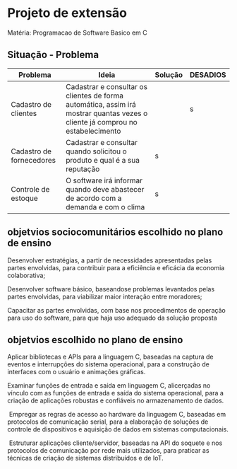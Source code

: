 
# Projeto de extensão

Matéria: Programacao de Software Basico em C

## Situação - Problema

| Problema          |       Ideia         |       Solução                 | DESADIOS|
| -----------------  | ---------------------|-----------------------------|----------|
| Cadastro de clientes| Cadastrar e consultar os clientes de forma automática, assim irá mostrar quantas vezes o cliente já comprou no estabelecimento ||s | |D|
| Cadastro de fornecedores |Cadastrar e consultar quando solicitou o produto e qual é a sua reputação  |s| |D|
| Controle de estoque       | O software irá informar quando deve abastecer de acordo com a demanda e com o clima |s| |D|



## objetvios sociocomunitários escolhido no plano de ensino
Desenvolver estratégias, a partir de necessidades apresentadas pelas partes envolvidas, para contribuir para a eficiência e eficácia da economia colaborativa;

Desenvolver software básico, baseando­se problemas levantados pelas partes envolvidas, para viabilizar maior interação entre moradores;

Capacitar as partes envolvidas, com base nos procedimentos de operação para uso do software, para que haja uso adequado da solução proposta

## objetvios escolhido no plano de ensino

­Aplicar bibliotecas e APIs para a linguagem C, baseadas na captura de eventos e interrupções do sistema operacional, para a construção de interfaces com o usuário e animações gráficas.

Examinar funções de entrada e saída em linguagem C, alicerçadas no vínculo com as funções de entrada e saída do sistema operacional, para a criação de aplicações robustas e confiáveis no armazenamento de dados.

­ Empregar as regras de acesso ao hardware da linguagem C, baseadas em protocolos de comunicação serial, para a elaboração de soluções de controle de dispositivos e aquisição de dados em sistemas computacionais.

­ Estruturar aplicações cliente/servidor, baseadas na API do soquete e nos protocolos de comunicação por rede mais utilizados, para praticar as técnicas de criação de sistemas distribuídos e de IoT.


